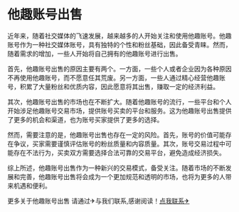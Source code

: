 # 他趣账号出售

近年来，随着社交媒体的飞速发展，越来越多的人开始关注和使用他趣账号。他趣账号作为一种社交媒体账号，具有独特的个性和粉丝基础，因此备受青睐。然而，随着需求的增加，一些人开始将自己拥有的他趣账号进行出售。

首先，他趣账号出售的原因主要有两个。一方面，一些个人或者企业因为各种原因不再使用他趣账号，而不愿意任其荒废。另一方面，一些人通过精心经营他趣账号，积累了大量粉丝和优质内容，因此愿意将其出售，赚取一定的经济利益。

其次，他趣账号出售的市场也在不断扩大。随着他趣账号的流行，一些平台和个人开始涉足他趣账号交易市场，提供账号买卖的平台和服务。这为他趣账号出售提供了更多的机会和渠道，也为账号买家提供了更多的选择。

然而，需要注意的是，他趣账号出售也存在一定的风险。首先，账号的价值可能存在争议，买家需要谨慎评估账号的粉丝质量和内容质量。其次，账号交易过程中可能存在不法行为，买卖双方需要选择合法可靠的交易平台，避免造成经济损失。

综上所述，他趣账号出售作为一种新兴的交易模式，备受关注。随着市场的不断发展和完善，他趣账号出售将会成为一个更加规范和透明的市场，也将为更多的人带来机遇和便利。

更多关于他趣账号出售 请通过✈与我们联系,感谢阅读！[点我联系✈](https://dev.k02.cc)